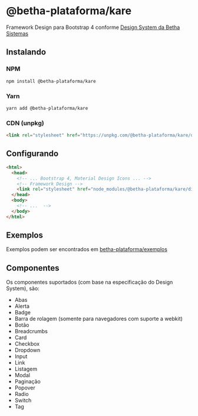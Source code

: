 # @betha-plataforma/kare

Framework Design para Bootstrap 4 conforme [Design System da Betha Sistemas](https://design.plataforma.betha.cloud/)

## Instalando

### NPM

```shell
npm install @betha-plataforma/kare
```

### Yarn

```shell
yarn add @betha-plataforma/kare
```

### CDN (unpkg)

```html
<link rel="stylesheet" href="https://unpkg.com/@betha-plataforma/kare/dist/kare.min.css">
```

## Configurando

```html
<html>
  <head>
    <!-- ... Bootstrap 4, Material Design Icons ... -->
    <!-- Framework Design -->
    <link rel="stylesheet" href="node_modules/@betha-plataforma/kare/dist/kare.min.css">
  </head>
  <body>
    <!-- ...  -->
  </body>
</html>
```

## Exemplos

Exemplos podem ser encontrados em [betha-plataforma/exemplos](https://github.com/betha-plataforma/exemplos)

## Componentes

Os componentes suportados (com base na especificação do Design System), são:

* Abas
* Alerta
* Badge
* Barra de rolagem (somente para navegadores com suporte a webkit)
* Botão
* Breadcrumbs
* Card
* Checkbox
* Dropdown
* Input
* Link
* Listagem
* Modal
* Paginação
* Popover
* Radio
* Switch
* Tag
